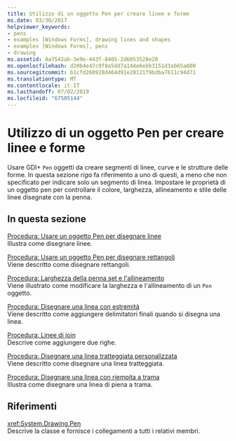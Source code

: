 ```yaml
---
title: Utilizzo di un oggetto Pen per creare linee e forme
ms.date: 03/30/2017
helpviewer_keywords:
- pens
- examples [Windows Forms], drawing lines and shapes
- examples [Windows Forms], pens
- drawing
ms.assetid: 8a7542ab-3e9e-443f-8405-2d6053528e20
ms.openlocfilehash: d20b4e47c9f8a5dd7a144e6ebb3151d3ab65a800
ms.sourcegitcommit: b1cfd260928d464d91e20121f9bdba7611c94d71
ms.translationtype: MT
ms.contentlocale: it-IT
ms.lasthandoff: 07/02/2019
ms.locfileid: "67505144"
---
```

# <a name="using-a-pen-to-draw-lines-and-shapes"></a>Utilizzo di un oggetto Pen per creare linee e forme
Usare GDI+ `Pen` oggetti da creare segmenti di linee, curve e le strutture delle forme. In questa sezione *riga* fa riferimento a uno di questi, a meno che non specificato per indicare solo un segmento di linea. Impostare le proprietà di un oggetto pen per controllare il colore, larghezza, allineamento e stile delle linee disegnate con la penna.  
  
## <a name="in-this-section"></a>In questa sezione  
 [Procedura: Usare un oggetto Pen per disegnare linee](how-to-use-a-pen-to-draw-lines.md)  
 Illustra come disegnare linee.  
  
 [Procedura: Usare un oggetto Pen per disegnare rettangoli](how-to-use-a-pen-to-draw-rectangles.md)  
 Viene descritto come disegnare rettangoli.  
  
 [Procedura: Larghezza della penna set e l'allineamento](how-to-set-pen-width-and-alignment.md)  
 Viene illustrato come modificare la larghezza e l'allineamento di un `Pen` oggetto.  
  
 [Procedura: Disegnare una linea con estremità](how-to-draw-a-line-with-line-caps.md)  
 Viene descritto come aggiungere delimitatori finali quando si disegna una linea.  
  
 [Procedura: Linee di join](how-to-join-lines.md)  
 Descrive come aggiungere due righe.  
  
 [Procedura: Disegnare una linea tratteggiata personalizzata](how-to-draw-a-custom-dashed-line.md)  
 Viene descritto come disegnare una linea tratteggiata.  
  
 [Procedura: Disegnare una linea con riempita a trama](how-to-draw-a-line-filled-with-a-texture.md)  
 Illustra come disegnare una linea di piena a trama.  
  
## <a name="reference"></a>Riferimenti  
 <xref:System.Drawing.Pen>  
 Descrive la classe e fornisce i collegamenti a tutti i relativi membri.
